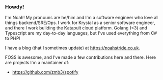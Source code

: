### Howdy!

I'm Noah! My pronouns are he/him and I'm a software engineer who love all things backend/SRE/Ops. I work for Krystal as a senior software engineer, and there I work building the Katapult cloud platform. Golang (<3) and Typescript are my day-to-day languages, but I've used everything from C# to PHP!

I have a blog (that I sometimes update) at https://noahstride.co.uk.

FOSS is awesome, and I've made a few contributions here and there. Here are projects I'm a maintainer of:
- https://github.com/zmb3/spotify
